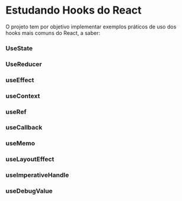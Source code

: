 # Estudando Hooks do React

O projeto tem por objetivo implementar exemplos práticos de uso dos hooks mais comuns do React, a saber:
### UseState
### UseReducer
### useEffect
### useContext
### useRef
### useCallback
### useMemo
### useLayoutEffect
### useImperativeHandle
### useDebugValue